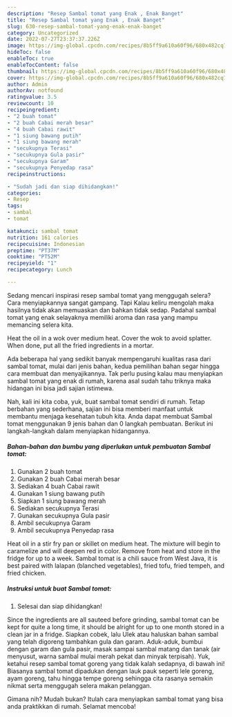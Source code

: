 ```yaml
---
description: "Resep Sambal tomat yang Enak , Enak Banget"
title: "Resep Sambal tomat yang Enak , Enak Banget"
slug: 630-resep-sambal-tomat-yang-enak-enak-banget
category: Uncategorized
date: 2022-07-27T23:37:37.226Z
image: https://img-global.cpcdn.com/recipes/8b5ff9a610a60f96/680x482cq70/sambal-tomat-foto-resep-utama.jpg
hideToc: false
enableToc: true
enableTocContent: false
thumbnail: https://img-global.cpcdn.com/recipes/8b5ff9a610a60f96/680x482cq70/sambal-tomat-foto-resep-utama.jpg
cover: https://img-global.cpcdn.com/recipes/8b5ff9a610a60f96/680x482cq70/sambal-tomat-foto-resep-utama.jpg
author: Admin
authorAv: notfound
ratingvalue: 3.5
reviewcount: 10
recipeingredient:
- "2 buah tomat"
- "2 buah Cabai merah besar"
- "4 buah Cabai rawit"
- "1 siung bawang putih"
- "1 siung bawang merah"
- "secukupnya Terasi"
- "secukupnya Gula pasir"
- "secukupnya Garam"
- "secukupnya Penyedap rasa"
recipeinstructions:

- "Sudah jadi dan siap dihidangkan!"
categories:
- Resep
tags:
- sambal
- tomat

katakunci: sambal tomat 
nutrition: 161 calories
recipecuisine: Indonesian
preptime: "PT37M"
cooktime: "PT52M"
recipeyield: "1"
recipecategory: Lunch

---
```



Sedang mencari inspirasi resep sambal tomat yang menggugah selera? Cara menyiapkannya sangat gampang. Tapi Kalau keliru mengolah maka hasilnya tidak akan memuaskan dan bahkan tidak sedap. Padahal sambal tomat yang enak selayaknya memiliki aroma dan rasa yang mampu memancing selera kita.


Heat the oil in a wok over medium heat. Cover the wok to avoid splatter. When done, put all the fried ingredients in a mortar.

Ada beberapa hal yang sedikit banyak mempengaruhi kualitas rasa dari sambal tomat, mulai dari jenis bahan, kedua pemilihan bahan segar hingga cara membuat dan menyajikannya. Tak perlu pusing kalau mau menyiapkan sambal tomat yang enak di rumah, karena asal sudah tahu triknya maka hidangan ini bisa jadi sajian istimewa.


Nah, kali ini kita coba, yuk, buat sambal tomat sendiri di rumah. Tetap berbahan yang sederhana, sajian ini bisa memberi manfaat untuk membantu menjaga kesehatan tubuh kita. Anda dapat membuat Sambal tomat menggunakan 9 jenis bahan dan 0 langkah pembuatan. Berikut ini langkah-langkah dalam menyiapkan hidangannya.

<!--inarticleads1-->

##### Bahan-bahan dan bumbu yang diperlukan untuk pembuatan Sambal tomat:

1. Gunakan 2 buah tomat
1. Gunakan 2 buah Cabai merah besar
1. Sediakan 4 buah Cabai rawit
1. Gunakan 1 siung bawang putih
1. Siapkan 1 siung bawang merah
1. Sediakan secukupnya Terasi
1. Gunakan secukupnya Gula pasir
1. Ambil secukupnya Garam
1. Ambil secukupnya Penyedap rasa


Heat oil in a stir fry pan or skillet on medium heat. The mixture will begin to caramelize and will deepen red in color. Remove from heat and store in the fridge for up to a week. Sambal tomat is a chili sauce from West Java, it is best paired with lalapan (blanched vegetables), fried tofu, fried tempeh, and fried chicken. 

<!--inarticleads2-->

##### Instruksi untuk buat Sambal tomat:


1. Selesai dan siap dihidangkan!

Since the ingredients are all sauteed before grinding, sambal tomat can be kept for quite a long time, it should be alright for up to one month stored in a clean jar in a fridge. Siapkan cobek, lalu Ulek atau haluskan bahan sambal yang telah digoreng tambahkan gula dan garam. Aduk-aduk, bumbui dengan garam dan gula pasir, masak sampai sambal matang dan tanak (air menyusut, warna sambal mulai merah pekat dan minyak terpisah). Yuk, ketahui resep sambal tomat goreng yang tidak kalah sedapnya, di bawah ini! Biasanya sambal tomat dipadukan dengan lauk pauk seperti lele goreng, ayam goreng, tahu hingga tempe goreng sehingga cita rasanya semakin nikmat serta menggugah selera makan pelanggan. 

Gimana nih? Mudah bukan? Itulah cara menyiapkan sambal tomat yang bisa anda praktikkan di rumah. Selamat mencoba!
